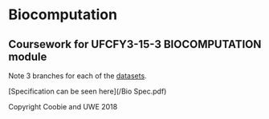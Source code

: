 # Biocomputation
## Coursework for UFCFY3-15-3	BIOCOMPUTATION module

Note 3 branches for each of the [datasets](src/txt).

[Specification can be seen here](/Bio Spec.pdf)


Copyright Coobie and UWE 2018
